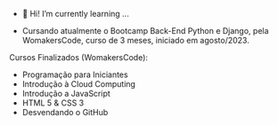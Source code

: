- 🌱 Hi! I’m currently learning ...

- Cursando atualmente o Bootcamp Back-End Python e Django, pela WomakersCode, curso de 3 meses, iniciado em agosto/2023.

Cursos Finalizados (WomakersCode):
- Programação para Iniciantes
- Introdução à Cloud Computing
- Introdução a JavaScript
- HTML 5 & CSS 3
- Desvendando o GitHub


<!---
mariaapbez/mariaapbez is a ✨ special ✨ repository because its `README.md` (this file) appears on your GitHub profile.
You can click the Preview link to take a look at your changes.
--->
